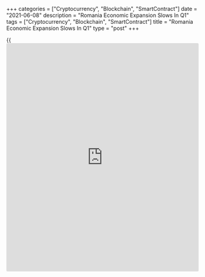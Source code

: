 +++
categories = ["Cryptocurrency", "Blockchain", "SmartContract"]
date = "2021-06-08"
description = "Romania Economic Expansion Slows In Q1"
tags = ["Cryptocurrency", "Blockchain", "SmartContract"]
title = "Romania Economic Expansion Slows In Q1"
type = "post"
+++

{{<iframe id="large-banner" src="https://www.bounty.group/#slide=28.0" width="100%" height="600" scrolling="no" style="border: 0px solid rgb(216, 221, 230); border-radius: 3px;">}}

Romania's [economy][1] grew at a slower pace in the first quarter
compared to last year, latest data from the statistical office confirmed
Tuesday.

Gross domestic product rose a seasonally adjusted 2.8 percent from the
previous quarter, when growth was 4.6 percent.

On a year-on-year basis, GDP was unchanged in the first quarter after a
2 percent decline in the previous quarter. Output has been falling since
the second quarter of last year.

On an unadjusted basis, GDP decreased 0.2 percent from a year ago
following a 0.4 percent fall in the fourth quarter.

The flash estimates were thus confirmed.

Consumption grew an unadjusted 1.1 percent and investments rose 1.7
percent. Net exports decreased 2.6 percent and inventories fell 0.4
percent.

For comments and feedback [contact](https://www.playgroundfx.com/contact/): editorial@rtt[news](https://www.letsplayfx.com/blog/forex-news-website/).com

[Economic News][1]

 **What parts of the world are seeing the best (and worst) economic
performances lately? Click[here][2] to check out our [Econ Scorecard][2]
and find out! See up-to-the-moment [ranking](https://www.playgroundfx.com/blog/crypto-exchange-ranking/)s for the best and worst
performers in [GDP][3], [unemployment rate][4], [inflation][5] and much
more.**

   1. www.rtt[news](https://www.letsplayfx.com/blog/forex-news-website/).com/Content/EconomicNews.aspx
   2. www.rtt[news](https://www.letsplayfx.com/blog/forex-news-website/).com/economic-scorecard/world-rank/industrial-production/highest-performance.aspx
   3. www.rtt[news](https://www.letsplayfx.com/blog/forex-news-website/).com/economic-scorecard/world-rank/GDP/highest-performance.aspx
   4. www.rtt[news](https://www.letsplayfx.com/blog/forex-news-website/).com/economic-scorecard/world-rank/unemployment-rate/lowest-performance.aspx
   5. www.rtt[news](https://www.letsplayfx.com/blog/forex-news-website/).com/economic-scorecard/world-rank/CPI/highest-performance.aspx